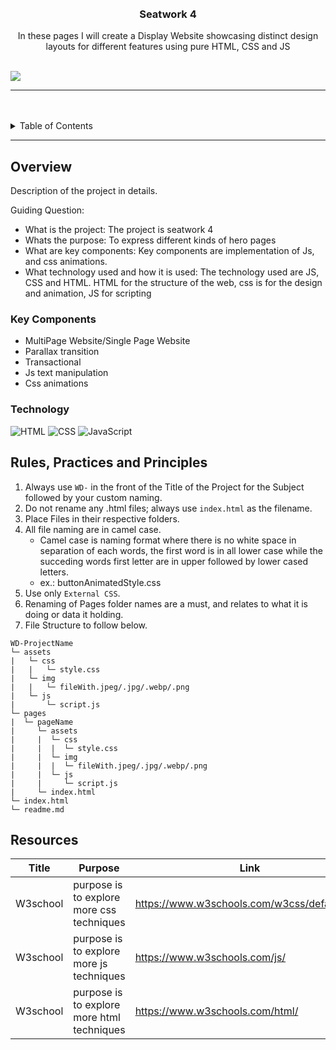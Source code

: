 <a name="readme-top">

<br/>

<br />
<div align="center">
  <a href="://github.com/LeoGabonadaFIT/">
  <!-- TODO: If you want to add logo or banner you can add it here -->
     <a href="https://www.google.com/search?as_st=y&tbm=isch&hl=en&as_q=random+logo+png&as_epq=&as_oq=&as_eq=&cr=&as_sitesearch=&tbs=ic:trans#imgrc=DwZNp45Imd9UNM">
  </a>
<!-- TODO: Change Title to the name of the title of your Project -->
  <h3 align="center">Seatwork 4</h3>
</div>
<!-- TODO: Make a short description -->
<div align="center">
  In these pages I will create a Display Website showcasing distinct design layouts for different features using pure HTML, CSS and JS
</div>

<br />

<!-- TODO: Change the zyx-0314 into your github username  -->
<!-- TODO: Change the WD-Template-Project into the same name of your folder -->
![](https://visit-counter.vercel.app/counter.png?page=LeoGabonadaFIT/WD-Template-Project/WD-GABONADA-S4)

---

<br />
<br />

<!-- TODO: If you want to add more layers for your readme -->
<details>
  <summary>Table of Contents</summary>
  <ol>
    <li>
      <a href="#overview">Overview</a>
      <ol>
        <li>
          <a href="#key-components">Key Components</a>
        </li>
        <li>
          <a href="#technology">Technology</a>
        </li>
      </ol>
    </li>
    <li>
      <a href="#rule,-practices-and-principles">Rules, Practices and Principles</a>
    </li>
    <li>
      <a href="#resources">Resources</a>
    </li>
  </ol>
</details>

---

## Overview

<!-- TODO: To be changed -->
<!-- The following are just sample -->
Description of the project in details.

Guiding Question:
- What is the project:
  The project is seatwork 4
- Whats the purpose:
  To express different kinds of hero pages
- What are key components:
  Key components are implementation of Js, and css animations.
- What technology used and how it is used:
  The technology used are JS, CSS and HTML. HTML for the structure of the web, css is for the design and animation, JS for scripting

### Key Components
<!-- TODO: List of Key Components -->
<!-- The following are just sample -->
- MultiPage Website/Single Page Website
- Parallax transition
- Transactional
- Js text manipulation
- Css animations

### Technology
<!-- TODO: List of Technology Used -->
![HTML](https://img.shields.io/badge/HTML-E34F26?style=for-the-badge&logo=html5&logoColor=white)
![CSS](https://img.shields.io/badge/CSS-1572B6?style=for-the-badge&logo=css3&logoColor=white)
![JavaScript](https://img.shields.io/badge/JavaScript-F7DF1E?style=for-the-badge&logo=javascript&logoColor=white)

## Rules, Practices and Principles
1. Always use `WD-` in the front of the Title of the Project for the Subject followed by your custom naming.
2. Do not rename any .html files; always use `index.html` as the filename.
3. Place Files in their respective folders.
4. All file naming are in camel case.
   - Camel case is naming format where there is no white space in separation of each words, the first word is in all lower case while the succeding words first letter are in upper followed by lower cased letters.
   - ex.: buttonAnimatedStyle.css
5. Use only `External CSS`.
6. Renaming of Pages folder names are a must, and relates to what it is doing or data it holding.
7. File Structure to follow below.

```
WD-ProjectName
└─ assets
|   └─ css
|   |   └─ style.css
|   └─ img
|   |   └─ fileWith.jpeg/.jpg/.webp/.png
|   └─ js
|       └─ script.js
└─ pages
|  └─ pageName
|     └─ assets
|     |  └─ css
|     |  |  └─ style.css
|     |  └─ img
|     |  |  └─ fileWith.jpeg/.jpg/.webp/.png
|     |  └─ js
|     |     └─ script.js
|     └─ index.html
└─ index.html
└─ readme.md
```

## Resources

<!-- TODO: Add References -->
| Title | Purpose | Link |
|-|-|-|
| W3school | purpose is to explore more css techniques | https://www.w3schools.com/w3css/defaulT.asp |
| W3school | purpose is to explore more js techniques | https://www.w3schools.com/js/ |
| W3school | purpose is to explore more html techniques | https://www.w3schools.com/html/ |


